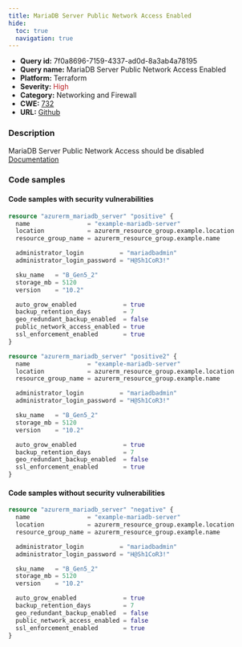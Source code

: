 ```yaml
---
title: MariaDB Server Public Network Access Enabled
hide:
  toc: true
  navigation: true
---
```


<style>
  .highlight .hll {
    background-color: #ff171742;
  }
  .md-content {
    max-width: 1100px;
    margin: 0 auto;
  }
</style>

-   **Query id:** 7f0a8696-7159-4337-ad0d-8a3ab4a78195
-   **Query name:** MariaDB Server Public Network Access Enabled
-   **Platform:** Terraform
-   **Severity:** <span style="color:#bb2124">High</span>
-   **Category:** Networking and Firewall
-   **CWE:** <a href="https://cwe.mitre.org/data/definitions/732.html" onclick="newWindowOpenerSafe(event, 'https://cwe.mitre.org/data/definitions/732.html')">732</a>
-   **URL:** [Github](https://github.com/Checkmarx/kics/tree/master/assets/queries/terraform/azure/mariadb_public_network_access_enabled)

### Description
MariaDB Server Public Network Access should be disabled<br>
[Documentation](https://registry.terraform.io/providers/hashicorp/azurerm/latest/docs/resources/mariadb_server#public_network_access_enabled)

### Code samples
#### Code samples with security vulnerabilities
```tf title="Positive test num. 1 - tf file" hl_lines="16"
resource "azurerm_mariadb_server" "positive" {
  name                = "example-mariadb-server"
  location            = azurerm_resource_group.example.location
  resource_group_name = azurerm_resource_group.example.name

  administrator_login          = "mariadbadmin"
  administrator_login_password = "H@Sh1CoR3!"

  sku_name   = "B_Gen5_2"
  storage_mb = 5120
  version    = "10.2"

  auto_grow_enabled             = true
  backup_retention_days         = 7
  geo_redundant_backup_enabled  = false
  public_network_access_enabled = true
  ssl_enforcement_enabled       = true
}

```
```tf title="Positive test num. 2 - tf file" hl_lines="1"
resource "azurerm_mariadb_server" "positive2" {
  name                = "example-mariadb-server"
  location            = azurerm_resource_group.example.location
  resource_group_name = azurerm_resource_group.example.name

  administrator_login          = "mariadbadmin"
  administrator_login_password = "H@Sh1CoR3!"

  sku_name   = "B_Gen5_2"
  storage_mb = 5120
  version    = "10.2"

  auto_grow_enabled             = true
  backup_retention_days         = 7
  geo_redundant_backup_enabled  = false
  ssl_enforcement_enabled       = true
}

```


#### Code samples without security vulnerabilities
```tf title="Negative test num. 1 - tf file"
resource "azurerm_mariadb_server" "negative" {
  name                = "example-mariadb-server"
  location            = azurerm_resource_group.example.location
  resource_group_name = azurerm_resource_group.example.name

  administrator_login          = "mariadbadmin"
  administrator_login_password = "H@Sh1CoR3!"

  sku_name   = "B_Gen5_2"
  storage_mb = 5120
  version    = "10.2"

  auto_grow_enabled             = true
  backup_retention_days         = 7
  geo_redundant_backup_enabled  = false
  public_network_access_enabled = false
  ssl_enforcement_enabled       = true
}

```
